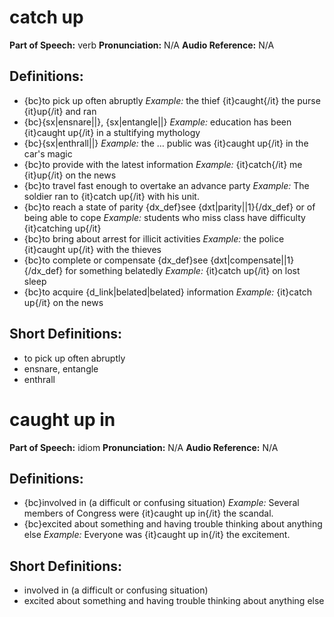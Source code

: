 # catch up

**Part of Speech:** verb
**Pronunciation:** N/A
**Audio Reference:** N/A

## Definitions:
- {bc}to pick up often abruptly 
  *Example:* the thief {it}caught{/it} the purse {it}up{/it} and ran
- {bc}{sx|ensnare||}, {sx|entangle||} 
  *Example:* education has been {it}caught up{/it} in a stultifying mythology
- {bc}{sx|enthrall||} 
  *Example:* the … public was {it}caught up{/it} in the car's magic
- {bc}to provide with the latest information 
  *Example:* {it}catch{/it} me {it}up{/it} on the news
- {bc}to travel fast enough to overtake an advance party 
  *Example:* The soldier ran to {it}catch up{/it} with his unit.
- {bc}to reach a state of parity {dx_def}see {dxt|parity||1}{/dx_def} or of being able to cope 
  *Example:* students who miss class have difficulty {it}catching up{/it}
- {bc}to bring about arrest for illicit activities 
  *Example:* the police {it}caught up{/it} with the thieves
- {bc}to complete or compensate {dx_def}see {dxt|compensate||1}{/dx_def} for something belatedly 
  *Example:* {it}catch up{/it} on lost sleep
- {bc}to acquire {d_link|belated|belated} information 
  *Example:* {it}catch up{/it} on the news

## Short Definitions:
- to pick up often abruptly
- ensnare, entangle
- enthrall
# caught up in

**Part of Speech:** idiom
**Pronunciation:** N/A
**Audio Reference:** N/A

## Definitions:
- {bc}involved in (a difficult or confusing situation) 
  *Example:* Several members of Congress were {it}caught up in{/it} the scandal.
- {bc}excited about something and having trouble thinking about anything else 
  *Example:* Everyone was {it}caught up in{/it} the excitement.

## Short Definitions:
- involved in (a difficult or confusing situation)
- excited about something and having trouble thinking about anything else
